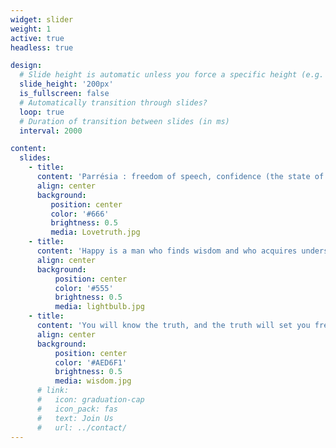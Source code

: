 ```yaml
---
widget: slider
weight: 1
active: true
headless: true

design:
  # Slide height is automatic unless you force a specific height (e.g. '400px')
  slide_height: '200px'
  is_fullscreen: false
  # Automatically transition through slides?
  loop: true
  # Duration of transition between slides (in ms)
  interval: 2000

content:
  slides:
    - title: 
      content: 'Parrésia : freedom of speech, confidence (the state of feeling certain about the truth).'
      align: center
      background:
         position: center
         color: '#666'
         brightness: 0.5
         media: Lovetruth.jpg
    - title: 
      content: 'Happy is a man who finds wisdom and who acquires understanding. :smile:'
      align: center
      background:
          position: center
          color: '#555'
          brightness: 0.5
          media: lightbulb.jpg
    - title: 
      content: 'You will know the truth, and the truth will set you free.'
      align: center
      background:
          position: center
          color: '#AED6F1'
          brightness: 0.5
          media: wisdom.jpg
      # link:
      #   icon: graduation-cap
      #   icon_pack: fas
      #   text: Join Us
      #   url: ../contact/
---
```

